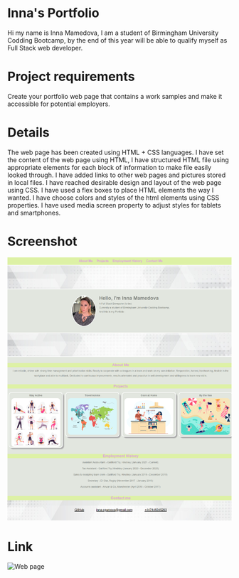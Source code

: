 # Inna's Portfolio

Hi my name is Inna Mamedova, I am a student of Birmingham University Codding Bootcamp, by the end of this year will be able to qualify myself as Full Stack web developer.


# Project requirements
 Create your portfolio web page that contains a work samples and make it accessible for potential employers.


# Details

The web page has been created using HTML + CSS languages.
I have set the content of the web page using HTML, I have structured HTML file using appropriate elements for each block of information to make file easily looked through.
I have added links to other web pages and pictures stored in local files.
I have reached desirable design and layout of the web page using CSS. I have used a flex boxes to place HTML elements the way I wanted. I have choose colors and styles of the html elements using CSS properties. I have used media screen property to adjust styles for tablets and smartphones.


# Screenshot

![Preview image](./Assets/Images/Screenshot.png)


# Link

![Web page](https://inna1201.github.io/Inna-s-Portfolio-Challenge-2-/)
